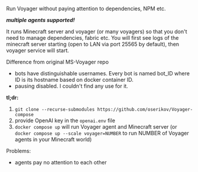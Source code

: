 Run Voyager without paying attention to dependencies, NPM etc. 

***multiple agents supported!***


It runs Minecraft server and voyager (or many voyagers) so that you don't need to manage dependencies, fabric etc.
You will first see logs of the minecraft server starting (open to LAN via port 25565 by default), then voyager service will start.

Difference from original MS-Voyager repo 
- bots have distinguishable usernames. Every bot is named bot_ID where ID is its hostname based on docker container ID.
- pausing disabled. I couldn't find any use for it.

**tl;dr:**
1. `git clone --recurse-submodules https://github.com/oserikov/Voyager-compose`
2. provide OpenAI key in the `openai.env` file
3. `docker compose up` will run Voyager agent and Minecraft server (or `docker compose up --scale voyager=NUMBER` to run NUMBER of Voyager agents in your Minecraft world)

Problems: 
- agents pay no attention to each other

